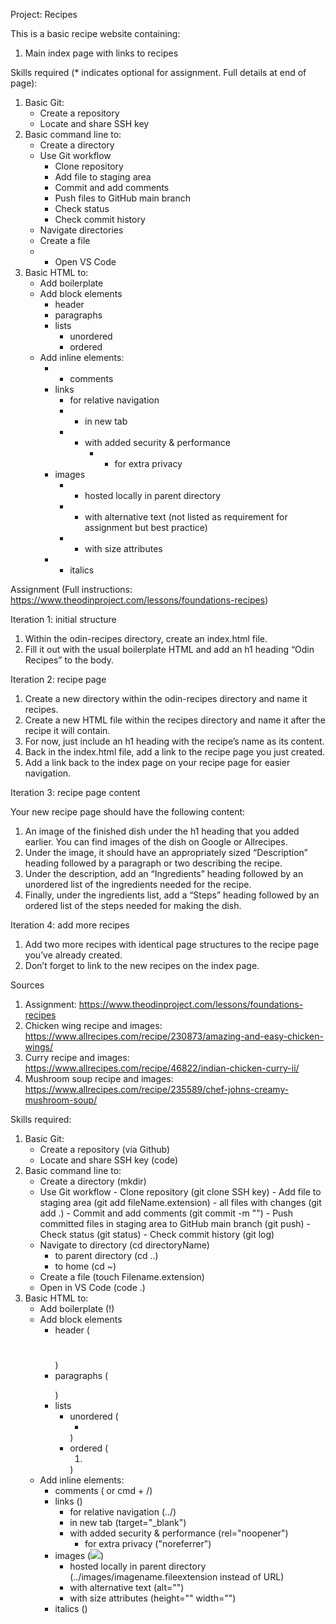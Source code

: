 <!-- TO DO: 
- Continue updating skills and sources as you go along -->

Project: Recipes

This is a basic recipe website containing:
1. Main index page with links to recipes

Skills required (* indicates optional for assignment. Full details at end of page):
1. Basic Git:
    - Create a repository
    - Locate and share SSH key
2. Basic command line to:
    - Create a directory
    - Use Git workflow
        - Clone repository
        - Add file to staging area
        - Commit and add comments
        - Push files to GitHub main branch
        - Check status
        - Check commit history
    - Navigate directories
    - Create a file
    - * Open VS Code
3. Basic HTML to:
    - Add boilerplate
    - Add block elements
        - header
        - paragraphs
        - lists
            - unordered
            - ordered
    - Add inline elements:
        - * comments
        - links
            - for relative navigation
            - * in new tab
            - * with added security & performance
                - * for extra privacy
        - images
            - * hosted locally in parent directory
            - * with alternative text (not listed as requirement for assignment but best practice)
            - * with size attributes
        - * italics

Assignment (Full instructions: https://www.theodinproject.com/lessons/foundations-recipes)

Iteration 1: initial structure
1. Within the odin-recipes directory, create an index.html file.
2. Fill it out with the usual boilerplate HTML and add an h1 heading “Odin Recipes” to the body.

Iteration 2: recipe page
1. Create a new directory within the odin-recipes directory and name it recipes.
2. Create a new HTML file within the recipes directory and name it after the recipe it will contain. 
3. For now, just include an h1 heading with the recipe’s name as its content.
4. Back in the index.html file, add a link to the recipe page you just created. 
5. Add a link back to the index page on your recipe page for easier navigation. 

Iteration 3: recipe page content

Your new recipe page should have the following content:
1. An image of the finished dish under the h1 heading that you added earlier. You can find images of the dish on Google or Allrecipes.
2. Under the image, it should have an appropriately sized “Description” heading followed by a paragraph or two describing the recipe.
3. Under the description, add an “Ingredients” heading followed by an unordered list of the ingredients needed for the recipe.
4. Finally, under the ingredients list, add a “Steps” heading followed by an ordered list of the steps needed for making the dish.

Iteration 4: add more recipes
1. Add two more recipes with identical page structures to the recipe page you’ve already created.
2. Don’t forget to link to the new recipes on the index page.

Sources
1. Assignment: https://www.theodinproject.com/lessons/foundations-recipes
2. Chicken wing recipe and images: https://www.allrecipes.com/recipe/230873/amazing-and-easy-chicken-wings/
3. Curry recipe and images: https://www.allrecipes.com/recipe/46822/indian-chicken-curry-ii/
4. Mushroom soup recipe and images: https://www.allrecipes.com/recipe/235589/chef-johns-creamy-mushroom-soup/


Skills required:
1. Basic Git:
    - Create a repository (via Github)
    - Locate and share SSH key (code)
2. Basic command line to:
    - Create a directory (mkdir)
    - Use Git workflow
		    - Clone repository (git clone SSH key)
		    - Add file to staging area (git add fileName.extension)
				    - all files with changes (git add .)
		    - Commit and add comments (git commit -m "")
		    - Push committed files in staging area to GitHub main branch (git push)
		    - Check status (git status)
		    - Check commit history (git log)
    - Navigate to directory (cd directoryName)
        - to parent directory (cd ..)
        - to home (cd ~)
    - Create a file (touch Filename.extension)
    - Open in VS Code (code .)
3. Basic HTML to:
    - Add boilerplate (!)
    - Add block elements
        - header (<h1></h1>)
        - paragraphs (<p></p>)
        - lists
            - unordered (<ul><li></li></ul>)
            - ordered  (<ol><li></li></ol>)
    - Add inline elements:
        - comments (<!-- --> or cmd + /)
        - links (<a href=""></a>)
            - for relative navigation (../)
            - in new tab (target="_blank")
            - with added security & performance (rel="noopener")
                - for extra privacy ("noreferrer")
        - images (<img src="URL">)
            - hosted locally in parent directory (../images/imagename.fileextension instead of URL)
            - with alternative text (alt="")
            - with size attributes (height="" width="")
        - italics (<i></i>)